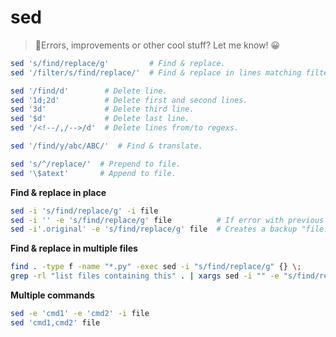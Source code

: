 # sed

> 👋Errors, improvements or other cool stuff? Let me know! 😀


```bash
sed 's/find/replace/g'         # Find & replace.
sed '/filter/s/find/replace/'  # Find & replace in lines matching filter.

sed '/find/d'        # Delete line.
sed '1d;2d'          # Delete first and second lines.
sed '3d'             # Delete third line.
sed '$d'             # Delete last line.
sed '/<!--/,/-->/d'  # Delete lines from/to regexs.

sed '/find/y/abc/ABC/'  # Find & translate.

sed 's/^/replace/'  # Prepend to file.
sed '\$atext'       # Append to file.
```

**Find & replace in place**
```bash
sed -i 's/find/replace/g' -i file
sed -i '' -e 's/find/replace/g' file          # If error with previous command on Mac.
sed -i'.original' -e 's/find/replace/g' file  # Creates a backup "file.original". /!\ No space between -i and ''.
```

**Find & replace in multiple files**
```bash
find . -type f -name "*.py" -exec sed -i "s/find/replace/g" {} \;
grep -rl "list files containing this" . | xargs sed -i "" -e "s/find/replace/g"
```

**Multiple commands**
```bash
sed -e 'cmd1' -e 'cmd2' -i file
sed 'cmd1,cmd2' file
```

